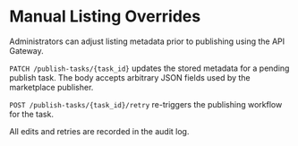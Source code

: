 # Manual Listing Overrides

Administrators can adjust listing metadata prior to publishing using the API Gateway.

`PATCH /publish-tasks/{task_id}` updates the stored metadata for a pending publish task. The body accepts arbitrary JSON fields used by the marketplace publisher.

`POST /publish-tasks/{task_id}/retry` re-triggers the publishing workflow for the task.

All edits and retries are recorded in the audit log.
